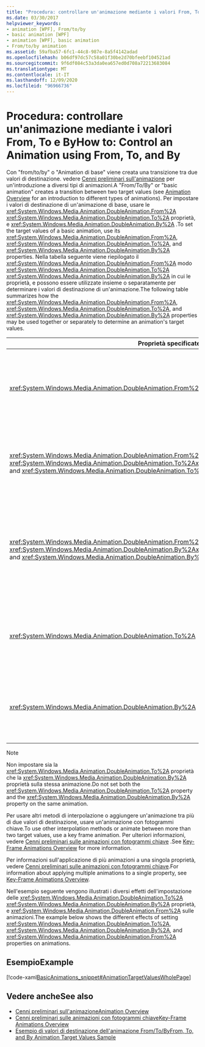 ```yaml
---
title: "Procedura: controllare un'animazione mediante i valori From, To e By"
ms.date: 03/30/2017
helpviewer_keywords:
- animation [WPF], From/to/by
- basic animation [WPF]
- animation [WPF], basic animation
- From/to/by animation
ms.assetid: 59afba57-6fc1-44c8-987e-8a5f4142adad
ms.openlocfilehash: b06df97dc57c58a01f30be2d70bfeebf104521ad
ms.sourcegitcommit: 9f6df084c53a3da0ea657ed0d708a72213683084
ms.translationtype: MT
ms.contentlocale: it-IT
ms.lasthandoff: 12/09/2020
ms.locfileid: "96966736"
---
```

# <a name="how-to-control-an-animation-using-from-to-and-by"></a><span data-ttu-id="59ff0-102">Procedura: controllare un'animazione mediante i valori From, To e By</span><span class="sxs-lookup"><span data-stu-id="59ff0-102">How to: Control an Animation using From, To, and By</span></span>
<span data-ttu-id="59ff0-103">Con "from/to/by" o "Animation di base" viene creata una transizione tra due valori di destinazione. vedere [Cenni preliminari sull'animazione](animation-overview.md) per un'introduzione a diversi tipi di animazioni.</span><span class="sxs-lookup"><span data-stu-id="59ff0-103">A "From/To/By" or "basic animation" creates a transition between two target values (see [Animation Overview](animation-overview.md) for an introduction to different types of animations).</span></span> <span data-ttu-id="59ff0-104">Per impostare i valori di destinazione di un'animazione di base, usare le <xref:System.Windows.Media.Animation.DoubleAnimation.From%2A> <xref:System.Windows.Media.Animation.DoubleAnimation.To%2A> proprietà, e <xref:System.Windows.Media.Animation.DoubleAnimation.By%2A> .</span><span class="sxs-lookup"><span data-stu-id="59ff0-104">To set the target values of a basic animation, use its <xref:System.Windows.Media.Animation.DoubleAnimation.From%2A>, <xref:System.Windows.Media.Animation.DoubleAnimation.To%2A>, and <xref:System.Windows.Media.Animation.DoubleAnimation.By%2A> properties.</span></span>  <span data-ttu-id="59ff0-105">Nella tabella seguente viene riepilogato il <xref:System.Windows.Media.Animation.DoubleAnimation.From%2A> modo <xref:System.Windows.Media.Animation.DoubleAnimation.To%2A> <xref:System.Windows.Media.Animation.DoubleAnimation.By%2A> in cui le proprietà, e possono essere utilizzate insieme o separatamente per determinare i valori di destinazione di un'animazione.</span><span class="sxs-lookup"><span data-stu-id="59ff0-105">The following table summarizes how the <xref:System.Windows.Media.Animation.DoubleAnimation.From%2A>, <xref:System.Windows.Media.Animation.DoubleAnimation.To%2A>, and <xref:System.Windows.Media.Animation.DoubleAnimation.By%2A> properties may be used together or separately to determine an animation's target values.</span></span>  
  
|<span data-ttu-id="59ff0-106">Proprietà specificate</span><span class="sxs-lookup"><span data-stu-id="59ff0-106">Properties specified</span></span>|<span data-ttu-id="59ff0-107">Comportamento risultante</span><span class="sxs-lookup"><span data-stu-id="59ff0-107">Resulting behavior</span></span>|  
|--------------------------|------------------------|  
|<xref:System.Windows.Media.Animation.DoubleAnimation.From%2A>|<span data-ttu-id="59ff0-108">L'animazione avanza dal valore specificato dalla <xref:System.Windows.Media.Animation.DoubleAnimation.From%2A> proprietà al valore di base della proprietà a cui si sta aggiungendo un'animazione o al valore di output di un'animazione precedente, a seconda della configurazione della precedente animazione.</span><span class="sxs-lookup"><span data-stu-id="59ff0-108">The animation progresses from the value specified by the <xref:System.Windows.Media.Animation.DoubleAnimation.From%2A> property to the base value of the property being animated or to a previous animation's output value, depending on how the previous animation is configured.</span></span>|  
|<span data-ttu-id="59ff0-109"><xref:System.Windows.Media.Animation.DoubleAnimation.From%2A> e <xref:System.Windows.Media.Animation.DoubleAnimation.To%2A></span><span class="sxs-lookup"><span data-stu-id="59ff0-109"><xref:System.Windows.Media.Animation.DoubleAnimation.From%2A> and <xref:System.Windows.Media.Animation.DoubleAnimation.To%2A></span></span>|<span data-ttu-id="59ff0-110">L'animazione avanza dal valore specificato dalla <xref:System.Windows.Media.Animation.DoubleAnimation.From%2A> proprietà al valore specificato dalla <xref:System.Windows.Media.Animation.DoubleAnimation.To%2A> Proprietà.</span><span class="sxs-lookup"><span data-stu-id="59ff0-110">The animation progresses from the value specified by the <xref:System.Windows.Media.Animation.DoubleAnimation.From%2A> property to the value specified by the <xref:System.Windows.Media.Animation.DoubleAnimation.To%2A> property.</span></span>|  
|<span data-ttu-id="59ff0-111"><xref:System.Windows.Media.Animation.DoubleAnimation.From%2A> e <xref:System.Windows.Media.Animation.DoubleAnimation.By%2A></span><span class="sxs-lookup"><span data-stu-id="59ff0-111"><xref:System.Windows.Media.Animation.DoubleAnimation.From%2A> and <xref:System.Windows.Media.Animation.DoubleAnimation.By%2A></span></span>|<span data-ttu-id="59ff0-112">L'animazione avanza dal valore specificato dalla <xref:System.Windows.Media.Animation.DoubleAnimation.From%2A> proprietà al valore specificato dalla somma delle <xref:System.Windows.Media.Animation.DoubleAnimation.From%2A> <xref:System.Windows.Media.Animation.DoubleAnimation.By%2A> proprietà e.</span><span class="sxs-lookup"><span data-stu-id="59ff0-112">The animation progresses from the value specified by the <xref:System.Windows.Media.Animation.DoubleAnimation.From%2A> property to the value specified by the sum of the <xref:System.Windows.Media.Animation.DoubleAnimation.From%2A> and <xref:System.Windows.Media.Animation.DoubleAnimation.By%2A> properties.</span></span>|  
|<xref:System.Windows.Media.Animation.DoubleAnimation.To%2A>|<span data-ttu-id="59ff0-113">L'animazione avanza dal valore di base della proprietà animata o da un valore di output di un'animazione precedente al valore specificato dalla <xref:System.Windows.Media.Animation.DoubleAnimation.To%2A> Proprietà.</span><span class="sxs-lookup"><span data-stu-id="59ff0-113">The animation progresses from the animated property's base value or a previous animation's output value to the value specified by the <xref:System.Windows.Media.Animation.DoubleAnimation.To%2A> property.</span></span>|  
|<xref:System.Windows.Media.Animation.DoubleAnimation.By%2A>|<span data-ttu-id="59ff0-114">L'animazione avanza dal valore di base della proprietà animata o dal valore di output di un'animazione precedente alla somma di tale valore e del valore specificato dalla <xref:System.Windows.Media.Animation.DoubleAnimation.By%2A> Proprietà.</span><span class="sxs-lookup"><span data-stu-id="59ff0-114">The animation progresses from the base value of the property being animated or a previous animation's output value to the sum of that value and the value specified by the <xref:System.Windows.Media.Animation.DoubleAnimation.By%2A> property.</span></span>|  
  
> [!NOTE]
> <span data-ttu-id="59ff0-115">Non impostare sia la <xref:System.Windows.Media.Animation.DoubleAnimation.To%2A> proprietà che la <xref:System.Windows.Media.Animation.DoubleAnimation.By%2A> proprietà sulla stessa animazione.</span><span class="sxs-lookup"><span data-stu-id="59ff0-115">Do not set both the <xref:System.Windows.Media.Animation.DoubleAnimation.To%2A> property and the <xref:System.Windows.Media.Animation.DoubleAnimation.By%2A> property on the same animation.</span></span>  
  
 <span data-ttu-id="59ff0-116">Per usare altri metodi di interpolazione o aggiungere un'animazione tra più di due valori di destinazione, usare un'animazione con fotogrammi chiave.</span><span class="sxs-lookup"><span data-stu-id="59ff0-116">To use other interpolation methods or animate between more than two target values, use a key frame animation.</span></span> <span data-ttu-id="59ff0-117">Per ulteriori informazioni, vedere [Cenni preliminari sulle animazioni con fotogrammi chiave](key-frame-animations-overview.md) .</span><span class="sxs-lookup"><span data-stu-id="59ff0-117">See [Key-Frame Animations Overview](key-frame-animations-overview.md) for more information.</span></span>  
  
 <span data-ttu-id="59ff0-118">Per informazioni sull'applicazione di più animazioni a una singola proprietà, vedere [Cenni preliminari sulle animazioni con fotogrammi chiave](key-frame-animations-overview.md).</span><span class="sxs-lookup"><span data-stu-id="59ff0-118">For information about applying multiple animations to a single property, see [Key-Frame Animations Overview](key-frame-animations-overview.md).</span></span>  
  
 <span data-ttu-id="59ff0-119">Nell'esempio seguente vengono illustrati i diversi effetti dell'impostazione delle <xref:System.Windows.Media.Animation.DoubleAnimation.To%2A> <xref:System.Windows.Media.Animation.DoubleAnimation.By%2A> proprietà, e <xref:System.Windows.Media.Animation.DoubleAnimation.From%2A> sulle animazioni.</span><span class="sxs-lookup"><span data-stu-id="59ff0-119">The example below shows the different effects of setting <xref:System.Windows.Media.Animation.DoubleAnimation.To%2A>, <xref:System.Windows.Media.Animation.DoubleAnimation.By%2A>, and <xref:System.Windows.Media.Animation.DoubleAnimation.From%2A> properties on animations.</span></span>  
  
## <a name="example"></a><span data-ttu-id="59ff0-120">Esempio</span><span class="sxs-lookup"><span data-stu-id="59ff0-120">Example</span></span>  
 [!code-xaml[BasicAnimations_snippet#AnimationTargetValuesWholePage](~/samples/snippets/csharp/VS_Snippets_Wpf/BasicAnimations_snippet/CS/AnimationTargetValuesExample.xaml#animationtargetvalueswholepage)]  
  
## <a name="see-also"></a><span data-ttu-id="59ff0-121">Vedere anche</span><span class="sxs-lookup"><span data-stu-id="59ff0-121">See also</span></span>

- [<span data-ttu-id="59ff0-122">Cenni preliminari sull'animazione</span><span class="sxs-lookup"><span data-stu-id="59ff0-122">Animation Overview</span></span>](animation-overview.md)
- [<span data-ttu-id="59ff0-123">Cenni preliminari sulle animazioni con fotogrammi chiave</span><span class="sxs-lookup"><span data-stu-id="59ff0-123">Key-Frame Animations Overview</span></span>](key-frame-animations-overview.md)
- [<span data-ttu-id="59ff0-124">Esempio di valori di destinazione dell'animazione From/To/By</span><span class="sxs-lookup"><span data-stu-id="59ff0-124">From, To, and By Animation Target Values Sample</span></span>](https://github.com/Microsoft/WPF-Samples/tree/master/Animation/TargetValues)
